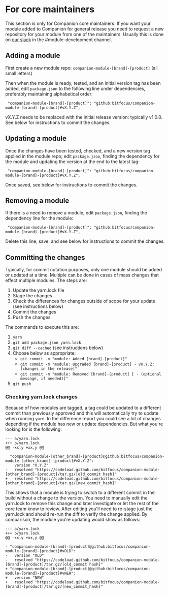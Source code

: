 # For core maintainers

This section is only for Companion core maintainers. If you want your module added to Companion for general release you need to request a new repository for your module from one of the maintainers. Usually this is done on [our slack](https://bitfocus.io/api/slackinvite) in the #module-development channel.

## Adding a module

First create a new module repo: `companion-module-[brand]-[product]` (all small letters)

Then when the module is ready, tested, and an initial version tag has been added, edit `package.json` to the following line under dependencies, preferably maintaining alphabetical order:

` "companion-module-[brand]-[product]": "github:bitfocus/companion-module-[brand]-[product]#vX.Y.Z",`

vX.Y.Z needs to be replaced with the initial release version: typically v1.0.0. See below for instructions to commit the changes.

## Updating a module

Once the changes have been tested, checked, and a new version tag applied in the module repo; edit `package.json`, finding the dependency for the module and updating the version at the end to the latest tag:

` "companion-module-[brand]-[product]": "github:bitfocus/companion-module-[brand]-[product]#vX.Y.Z",`

Once saved, see below for instructions to commit the changes.

## Removing a module

If there is a need to remove a module, edit `package.json`, finding the dependency line for the module:

` "companion-module-[brand]-[product]": "github:bitfocus/companion-module-[brand]-[product]#vX.Y.Z",`

Delete this line, save, and see below for instructions to commit the changes.

## Committing the changes

Typically, for commit notation purposes, only one module should be added or updated at a time. Multiple can be done in cases of mass changes that effect multiple modules. The steps are:

1. Update the yarn.lock file
2. Stage the changes
3. Check the differences for changes outside of scope for your update (see instructions below)
4. Commit the changes
5. Push the changes

The commands to execute this are:

1. `yarn`
2. `git add package.json yarn.lock`
3. `git diff --cached` (see instructions below)
4. Choose below as appropriate:
   - `git commit -m "module: Added [brand]-[product]"`
   - `git commit -m "module: Upgraded [brand]-[product] - vX.Y.Z: [changes in the release]"`
   - `git commit -m "module: Removed [brand]-[product] [ - (optional message, if needed)]"`
5. `git push`

### Checking yarn.lock changes

Because of how modules are tagged, a tag could be updated to a different commit than previously approved and this will automatically try to update when running `yarn`. In the difference report you could see a lot of changes depending if the module has new or update dependencies. But what you're looking for is the following:

```
--- a/yarn.lock
+++ b/yarn.lock
@@ -xx,y +xx,y @@

  "companion-module-[other_brand]-[product]@github:bitfocus/companion-module-[other_brand]-[product]#vX.Y.Z":
    version "X.Y.Z"
-   resolved "https://codeload.github.com/bitfocus/companion-module-[other_brand]-[product]/tar.gz/[old_commit hash]"
+   resolved "https://codeload.github.com/bitfocus/companion-module-[other_brand]-[product]/tar.gz/[new_commit_hash]"

```

This shows that a module is trying to switch to a different commit in the build without a change to the version. You need to manually edit the yarn.lock to remove this change and later investigate or let the rest of the core team know to review. After editing you'll need to re-stage just the yarn.lock and should re-run the diff to verify the change applied. By comparison, the module you're updating would show as follows:

```
--- a/yarn.lock
+++ b/yarn.lock
@@ -xx,y +xx,y @@

- "companion-module-[brand]-[product]@github:bitfocus/companion-module-[brand]-[product]#vOLD":
-   version "OLD"
-   resolved "https://codeload.github.com/bitfocus/companion-module-[brand]-[product]/tar.gz/[old_commit hash]"
+ "companion-module-[brand]-[product]@github:bitfocus/companion-module-[brand]-[product]#vNEW":
+   version "NEW"
+   resolved "https://codeload.github.com/bitfocus/companion-module-[brand]-[product]/tar.gz/[new_commit_hash]"

```
